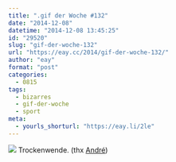 ```yaml
---
title: ".gif der Woche #132"
date: "2014-12-08"
datetime: "2014-12-08 13:45:25"
id: "29520"
slug: "gif-der-woche-132"
url: "https://eay.cc/2014/gif-der-woche-132/"
author: "eay"
format: "post"
categories:
  - 0815
tags:
  - bizarres
  - gif-der-woche
  - sport
meta:
  - yourls_shorturl: "https://eay.li/2le"
---
```


![](https://eay.cc/uploads/2014/trockenwende.gif) Trockenwende. (thx [André](https://www.facebook.com/pixelmagier))

